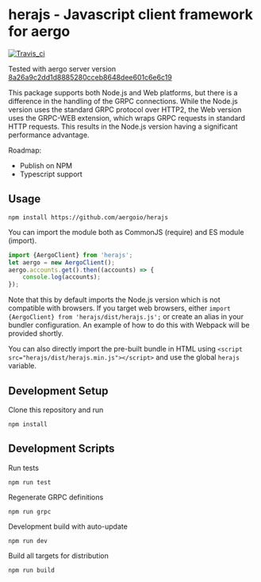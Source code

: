 # herajs - Javascript client framework for aergo

[![Travis_ci](https://travis-ci.org/aergoio/herajs.svg?branch=master)](https://travis-ci.org/aergoio/herajs)

Tested with aergo server version
[8a26a9c2dd1d8885280cceb8648dee601c6e6c19](https://github.com/aergoio/aergo/tree/8a26a9c2dd1d8885280cceb8648dee601c6e6c19)

This package supports both Node.js and Web platforms, but there is a difference in the handling of the GRPC connections. While the Node.js version uses the standard GRPC protocol over HTTP2, the Web version uses the GRPC-WEB extension, which wraps GRPC requests in standard HTTP requests. This results in the Node.js version having a significant performance advantage.

Roadmap:

- Publish on NPM
- Typescript support

## Usage

```console
npm install https://github.com/aergoio/herajs
```

You can import the module both as CommonJS (require) and ES module (import).

```javascript
import {AergoClient} from 'herajs';
let aergo = new AergoClient();
aergo.accounts.get().then((accounts) => {
    console.log(accounts);
});
```

Note that this by default imports the Node.js version which is not compatible with browsers. If you target web browsers, either `import {AergoClient} from 'herajs/dist/herajs.js';` or create an alias in your bundler configuration. An example of how to do this with Webpack will be provided shortly.

You can also directly import the pre-built bundle in HTML using `<script src="herajs/dist/herajs.min.js"></script>` and use the global `herajs` variable.

## Development Setup

Clone this repository and run

```console
npm install
```

## Development Scripts

Run tests

```console
npm run test
```

Regenerate GRPC definitions

```console
npm run grpc
```

Development build with auto-update

```console
npm run dev
```

Build all targets for distribution

```console
npm run build
```
